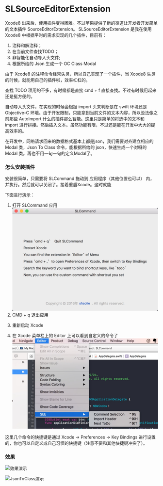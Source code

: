 # SLSourceEditorExtension

Xcode8 出来后，使用插件变得困难。不过苹果提供了新的渠道让开发者开发简单的文本插件 SourceEditorExtension。
SLSourceEditorExtension 是我在使用 Xcode8 中根据平时的需求实现的几个插件，目前有：
1. 注释和解注释；
2. 在当前文件查找TODO；
3. 非智能化自动导入头文件;
4. 根据所给的 Json 生成一个 OC Class Modal

由于 Xcode8 的注释命令经常失灵，所以自己实现了一个插件，当 Xcode8 失灵的时候，就能用自己的插件啦，效率杠杠的。

查找 TODO 项用的不多，有时候都是直接 cmd + f 直接查找。不过有时候用起来还是挺方便的。

自动导入头文件，在实现的时候会根据 import 头来判断是在 swift 环境还是 Objective-C 环境。由于开发限制，只能拿到当前文件的文本内容，所以没法像之前那些 AutoImport 什么的插件那么智能。这里只是简单的将选中的文本和 import 进行拼接。然后插入文本。虽然功能有限，不过还是能在开发中大大的提高效率的。

在开发中，网络请求回来的数据格式基本上都是json，我们需要对齐建立相应的 Modal 类，Json To Class 命令，能根据所给的 json，快速生成一个对呀的 Modal 类。再也不用一句一句的定义Modal了。

### 怎么安装插件
安装很简单，只需要将 SLCommand 拖动到 应用程序（其他位置也可以） 内，并执行。然后就可以关闭了。接着重启Xcode。这时就能


下面进行演示：<p/>
1. 打开 SLCommand 应用
![SLCommand界面](./Sources/SLCommand.jpg)
2. CMD + q 退出应用<p/>
3. 重新启动 Xcode<p/>
4. 在 Xcode 菜单栏上的 Editor 上可以看到自定义的命令了
![查看自定义的命令](./Sources/查看自定义的命令.jpg)

这里几个命令的快捷键是通过 Xcode -> Preferences -> Key Bindings 进行设置的，你也可以自定义成自己习惯的快捷键（注意不要和其他快捷键冲突了）。

### 效果
![效果演示](./Sources/Demonstration.gif)

![JsonToClass演示](./Sources/DemoJsonToClass.gif)
